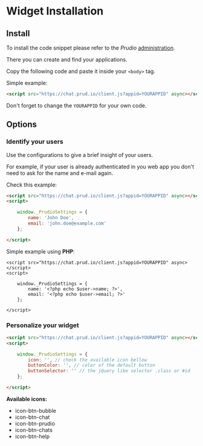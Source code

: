 # Widget Installation

## Install

To install the code snippet please refer to the *Prudio* [administration](https://app.prud.io).

There you can create and find your applications.

Copy the following code and paste it inside your `<body>` tag.

Simple example:

```html
<script src="https://chat.prud.io/client.js?appid=YOURAPPID" async></script>
```

Don't forget to change the `YOURAPPID` for your own code.

## Options

### Identify your users

Use the configurations to give a brief insight of your users.

For example, if your user is already authenticated in you web app you don't need
to ask for the name and e-mail again.

Check this example:

```html
<script src="https://chat.prud.io/client.js?appid=YOURAPPID" async></script>
<script>

    window._PrudioSettings = {
        name: 'John Doe',
        email: 'john.doe@example.com'
    };

</script>
```

Simple example using **PHP**:

```
<script src="https://chat.prud.io/client.js?appid=YOURAPPID" async></script>
<script>

    window._PrudioSettings = {
        name: '<?php echo $user->name; ?>',
        email: '<?php echo $user->email; ?>'
    };

</script>
```

### Personalize your widget

```html
<script src="https://chat.prud.io/client.js?appid=YOURAPPID" async></script>
<script>

    window._PrudioSettings = {
        icon: '', // check the available icon bellow
        buttonColor: '', // color of the default button
        buttonSelector: '' // the jQuery like selector .class or #id
    };

</script>
```

**Available icons:**

* icon-btn-bubble
* icon-btn-chat
* icon-btn-prudio
* icon-btn-chats
* icon-btn-help

